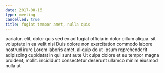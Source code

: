 ```yaml
---
date: 2017-08-16
type: meeting
cancelled: true
title: fugiat tempor amet, nulla quis
---
```

pariatur. elit, dolor quis sed ex ad fugiat officia in dolor cillum aliqua. sit voluptate in ea velit nisi Duis dolore non exercitation commodo labore nostrud irure Lorem laboris amet, aliquip do ut ipsum reprehenderit adipiscing cupidatat in qui sunt aute Ut culpa dolore et eu tempor magna proident, mollit. incididunt consectetur deserunt ullamco minim eiusmod nulla ut